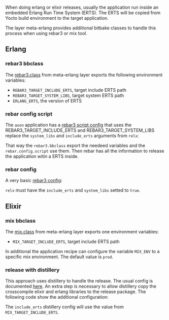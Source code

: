 When doing erlang or elixir releases, usually the application run inside an embedded Erlang Run Time System (ERTS). The ERTS will be copied from Yocto build environment to the target application.

The layer meta-erlang provides additional bitbake classes to handle this process when using rebar3 or mix tool.

## Erlang

### rebar3 bbclass

The [rebar3.class](https://github.com/joaohf/meta-erlang/blob/master/classes/rebar3.bbclass) from meta-erlang layer exports the following environment variables:

[](https://gist.githubusercontent.com/joaohf/d50292f242c870e3e7ebfbe1dac13f2b/raw/86fc1dd34aaf0e8904c72d094e21a93b3eaeed87/rebar3_class ':include :type=code')

 * `REBAR3_TARGET_INCLUDE_ERTS`, target include ERTS path
 * `REBAR3_TARGET_SYSTEM_LIBS`, target system ERTS path
 * `ERLANG_ERTS`, the version of ERTS

### rebar config script

The `axon` application has a [rebar3 script config](https://github.com/joaohf/axon/blob/3baebb418f6024aeb221b79fd65f820f8968dd8e/rebar.config.script) that uses the REBAR3_TARGET_INCLUDE_ERTS and REBAR3_TARGET_SYSTEM_LIBS replace the `system_libs` and `include_erts` arguments from `relx`:

[](https://gist.githubusercontent.com/joaohf/03596d956ed549304936d19aa711312c/raw/721e5c39190b3aeaf58fcd475573b2eb72ac5f36/rebar3_script_config ':include :type=code erlang')

That way the `rebar3.bbclass` export the needeed variables and the `rebar.config.script` use them. Then rebar has all the information to release the application witin a ERTS inside.

### rebar config

A very basic [rebar3 config](https://github.com/joaohf/axon/blob/3baebb418f6024aeb221b79fd65f820f8968dd8e/rebar.config):

[](https://gist.githubusercontent.com/joaohf/6c9b2dfc640a1f2992a015f26104d40f/raw/7077f3de3242611b4084cb820189d406c543ab54/rebar3_config ':include :type=code erlang')

`relx` must have the `include_erts` and `system_libs` setted to `true`.

## Elixir

### mix bbclass

The [mix.class](https://github.com/joaohf/meta-erlang/blob/master/classes/mix.bbclass) from meta-erlang layer exports one environment variables:

 * `MIX_TARGET_INCLUDE_ERTS`, target include ERTS path

In additional the application recipe can configure the variable `MIX_ENV` to a specific mix environment. The default value is `prod`.

### release with distillery

This approach uses distillery to handle the release. The usual config is documented [here]( https://hexdocs.pm/distillery/introduction/installation.html). An extra step is necessary to allow distillery copy the crosscompile elixir and erlang libraries to the release package. The following code show the additional configuration:

[](https://gist.githubusercontent.com/joaohf/6da82c8b1f20ef7f378a0c97c8beb5a8/raw/1a3b445238df53e99ca623d629a4af96b67d1ab3/rel_distillery ':include :type=code elixir')

The `include_erts` distillery config will use the value from `MIX_TARGET_INCLUDE_ERTS`.